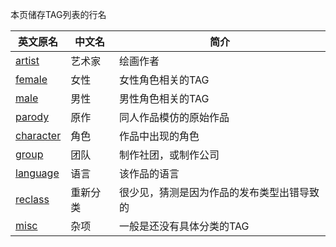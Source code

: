 本页储存TAG列表的行名

| 英文原名 | 中文名 | 简介 |
| --- | --- | --- |
| [artist](https://github.com/Mapaler/EhTagTranslator/wiki/artist) | 艺术家 | 绘画作者 |
| [female](https://github.com/Mapaler/EhTagTranslator/wiki/female) | 女性 | 女性角色相关的TAG |
| [male](https://github.com/Mapaler/EhTagTranslator/wiki/male) | 男性 | 男性角色相关的TAG |
| [parody](https://github.com/Mapaler/EhTagTranslator/wiki/parody) | 原作 | 同人作品模仿的原始作品 |
| [character](https://github.com/Mapaler/EhTagTranslator/wiki/character) | 角色 | 作品中出现的角色 |
| [group](https://github.com/Mapaler/EhTagTranslator/wiki/group) | 团队 | 制作社团，或制作公司 |
| [language](https://github.com/Mapaler/EhTagTranslator/wiki/language) | 语言 | 该作品的语言 |
| [reclass](https://github.com/Mapaler/EhTagTranslator/wiki/reclass) | 重新分类 | 很少见，猜测是因为作品的发布类型出错导致的 |
| [misc](https://github.com/Mapaler/EhTagTranslator/wiki/misc) | 杂项 | 一般是还没有具体分类的TAG |